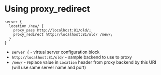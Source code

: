 # Using proxy_redirect

```nginx
server {
  location /new/ {
    proxy_pass http://localhost:81/old/;
    proxy_redirect http://localhost:81/old/ /new/;
  }
}
```

- `server {` - virtual server configuration block
- `http://localhost:81/old/` - sample backend to use to proxy
- `/new/` - replace value in `Location` header from proxy backend by this URI (will use same server name and port)



